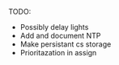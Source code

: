 TODO:
- Possibly delay lights
- Add and document NTP
- Make persistant cs storage
- Prioritazation in assign